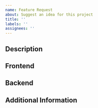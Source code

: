```yaml
---
name: Feature Request
about: Suggest an idea for this project
title: ''
labels: ''
assignees: ''
---
```


## Description

<!-- What is the issue presented/required for the project -->

## Frontend

<!-- What dependencies are present on the frontend, what dependencies exist?-->

## Backend

<!-- What dependencies are present on the backend, are there any logic/external data required?-->

## Additional Information
